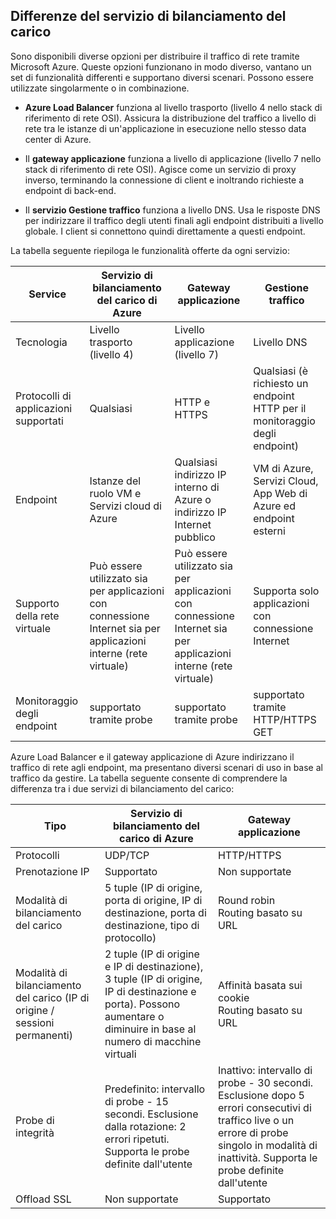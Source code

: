 ## Differenze del servizio di bilanciamento del carico

Sono disponibili diverse opzioni per distribuire il traffico di rete tramite Microsoft Azure. Queste opzioni funzionano in modo diverso, vantano un set di funzionalità differenti e supportano diversi scenari. Possono essere utilizzate singolarmente o in combinazione.

- **Azure Load Balancer** funziona al livello trasporto (livello 4 nello stack di riferimento di rete OSI). Assicura la distribuzione del traffico a livello di rete tra le istanze di un'applicazione in esecuzione nello stesso data center di Azure.

- Il **gateway applicazione** funziona a livello di applicazione (livello 7 nello stack di riferimento di rete OSI). Agisce come un servizio di proxy inverso, terminando la connessione di client e inoltrando richieste a endpoint di back-end.

- Il **servizio Gestione traffico** funziona a livello DNS. Usa le risposte DNS per indirizzare il traffico degli utenti finali agli endpoint distribuiti a livello globale. I client si connettono quindi direttamente a questi endpoint.

La tabella seguente riepiloga le funzionalità offerte da ogni servizio:

| Service | Servizio di bilanciamento del carico di Azure | Gateway applicazione | Gestione traffico |
|---|---|---|---|
|Tecnologia| Livello trasporto (livello 4) | Livello applicazione (livello 7) | Livello DNS |
| Protocolli di applicazioni supportati |	Qualsiasi | HTTP e HTTPS | 	Qualsiasi (è richiesto un endpoint HTTP per il monitoraggio degli endpoint) |
| Endpoint | Istanze del ruolo VM e Servizi cloud di Azure | Qualsiasi indirizzo IP interno di Azure o indirizzo IP Internet pubblico | VM di Azure, Servizi Cloud, App Web di Azure ed endpoint esterni |
| Supporto della rete virtuale | Può essere utilizzato sia per applicazioni con connessione Internet sia per applicazioni interne (rete virtuale) | Può essere utilizzato sia per applicazioni con connessione Internet sia per applicazioni interne (rete virtuale) |	Supporta solo applicazioni con connessione Internet |
Monitoraggio degli endpoint | supportato tramite probe | supportato tramite probe | supportato tramite HTTP/HTTPS GET | 

Azure Load Balancer e il gateway applicazione di Azure indirizzano il traffico di rete agli endpoint, ma presentano diversi scenari di uso in base al traffico da gestire. La tabella seguente consente di comprendere la differenza tra i due servizi di bilanciamento del carico:

| Tipo | Servizio di bilanciamento del carico di Azure | Gateway applicazione |
|---|---|---|
| Protocolli | UDP/TCP | HTTP/HTTPS |
| Prenotazione IP | Supportato | Non supportate | 
| Modalità di bilanciamento del carico | 5 tuple (IP di origine, porta di origine, IP di destinazione, porta di destinazione, tipo di protocollo) | Round robin<br>Routing basato su URL | 
| Modalità di bilanciamento del carico (IP di origine / sessioni permanenti) | 2 tuple (IP di origine e IP di destinazione), 3 tuple (IP di origine, IP di destinazione e porta). Possono aumentare o diminuire in base al numero di macchine virtuali | Affinità basata sui cookie<br>Routing basato su URL |
| Probe di integrità | Predefinito: intervallo di probe - 15 secondi. Esclusione dalla rotazione: 2 errori ripetuti. Supporta le probe definite dall'utente | Inattivo: intervallo di probe - 30 secondi. Esclusione dopo 5 errori consecutivi di traffico live o un errore di probe singolo in modalità di inattività. Supporta le probe definite dall'utente | 
| Offload SSL | Non supportate | Supportato | 
  

<!---HONumber=AcomDC_0907_2016-->
